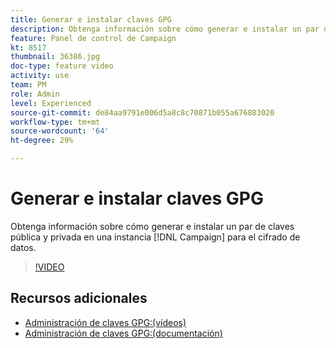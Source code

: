 ```yaml
---
title: Generar e instalar claves GPG
description: Obtenga información sobre cómo generar e instalar un par de claves pública y privada en una instancia de Campaign para el cifrado de datos.
feature: Panel de control de Campaign
kt: 8517
thumbnail: 36386.jpg
doc-type: feature video
activity: use
team: PM
role: Admin
level: Experienced
source-git-commit: de84aa9791e006d5a8c8c70871b055a676883020
workflow-type: tm+mt
source-wordcount: '64'
ht-degree: 29%

---
```


# Generar e instalar claves GPG

Obtenga información sobre cómo generar e instalar un par de claves pública y privada en una instancia [!DNL Campaign] para el cifrado de datos.

>[!VIDEO](https://video.tv.adobe.com/v/36386?quality=12)

## Recursos adicionales

* [Administración de claves GPG:(vídeos)](./gpg-key-management-overview.md)
* [Administración de claves GPG:(documentación)](https://experienceleague.adobe.com/docs/control-panel/using/instances-settings/gpg-keys-management.html?lang=es)
